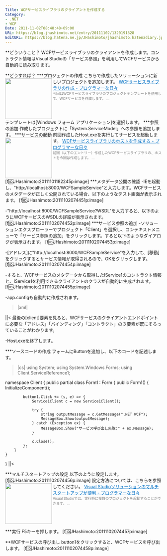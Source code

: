 ```yaml
---
Title: WCFサービスライブラリのクライアントを作成する
Category:
- .NET
- WCF
Date: 2011-11-02T08:48:48+09:00
URL: https://blog.jhashimoto.net/entry/20111102/1320191328
EditURL: https://blog.hatena.ne.jp/JHashimoto/jhashimoto.hatenadiary.jp/atom/entry/12921228815717257145
---
```


**どういうこと？
WCFサービスライブラリのクライアントを作成します。コントラクト情報はVisual Studioの「サービス参照」を利用してWCFサービスから自動的に読み取ります。

**どうすれば？
***プロジェクトの作成
こちらで作成したソリューションに新しいプロジェクトを追加します。
<a href="http://d.hatena.ne.jp/JHashimoto/20111030/1320113326" target="_blank" rel="nofollow"><img class="alignleft" align="left" border="0" src="http://capture.heartrails.com/150x130/shadow?http://d.hatena.ne.jp/JHashimoto/20111030/1320113326" alt="" width="150" height="130" /></a><a style="color:#0070C5;" href="http://d.hatena.ne.jp/JHashimoto/20111030/1320113326" target="_blank" rel="nofollow">WCFサービスライブラリの作成 - プログラマーな日々</a><a href="http://b.hatena.ne.jp/entry/http://d.hatena.ne.jp/JHashimoto/20111030/1320113326" target="_blank"><img border="0" src="http://b.hatena.ne.jp/entry/image/http://d.hatena.ne.jp/JHashimoto/20111030/1320113326" alt="" /></a><br><span style="color: #808080;font-size: 80%;">今回はWCFサービスライブラリのプロジェクトテンプレートを使用して、WCFサービスを作成します。 ...</span><br style="clear:both;" />
テンプレートは[Windows フォーム アプリケーション]を選択します。
***参照の追加
作成したプロジェクトに「System.ServiceModel」への参照を追加します。
***サービスの起動
前回作成したHost.exeを実行してサービスを起動します。
<a href="http://d.hatena.ne.jp/JHashimoto/20111031/1320139469" target="_blank" rel="nofollow"><img class="alignleft" align="left" border="0" src="http://capture.heartrails.com/150x130/shadow?http://d.hatena.ne.jp/JHashimoto/20111031/1320139469" alt="" width="150" height="130" /></a><a style="color:#0070C5;" href="http://d.hatena.ne.jp/JHashimoto/20111031/1320139469" target="_blank" rel="nofollow">WCFサービスライブラリのホストを作成する - プログラマーな日々</a><a href="http://b.hatena.ne.jp/entry/http://d.hatena.ne.jp/JHashimoto/20111031/1320139469" target="_blank"><img border="0" src="http://b.hatena.ne.jp/entry/image/http://d.hatena.ne.jp/JHashimoto/20111031/1320139469" alt="" /></a><br><span style="color: #808080;font-size: 80%;">前回（以下のエントリー）作成したWCFサービスライブラリの、ホストを今回は作成します。 ...</span><br style="clear:both;" />
[f:id:JHashimoto:20111101182245p:image]
***メタデータ公開の確認
-IEを起動し、"http://localhost:8000/WCFSampleService"と入力します。WCFサービスのメタデータが正しく公開されている場合、以下のようなテスト画面が表示されます。
[f:id:JHashimoto:20111102074451p:image]


-"http://localhost:8000/WCFSampleService?WSDL"を入力すると、以下のようにWCFサービスのWSDLの詳細が表示されます。
[f:id:JHashimoto:20111102074452p:image]
***サービス参照の追加
-ソリューションエクスプローラーでプロジェクト「Client」を選択し、コンテキストメニューで「サービス参照の追加」をクリックします。すると以下のようなダイアログが表示されます。
[f:id:JHashimoto:20111102074453p:image]


-[アドレス]に"http://localhost:8000/WCFSampleService"を入力して、[移動]をクリックするとサービス情報が取得されるので、OKをクリックします。
[f:id:JHashimoto:20111102074454p:image]


-すると、WCFサービスのメタデータから取得したIService1のコントラクト情報と、IService1を利用できるクライアントのクラスが自動的に生成されます。
[f:id:JHashimoto:20111102074455p:image]


-app.configも自動的に作成されます。
>|xml|
<?xml version="1.0" encoding="utf-8" ?>
<configuration>
    <system.serviceModel>
        <bindings>
            <basicHttpBinding>
                <binding name="basicHttp" closeTimeout="00:01:00" openTimeout="00:01:00"
                    receiveTimeout="00:10:00" sendTimeout="00:01:00" allowCookies="false"
                    bypassProxyOnLocal="false" hostNameComparisonMode="StrongWildcard"
                    maxBufferSize="65536" maxBufferPoolSize="524288" maxReceivedMessageSize="65536"
                    messageEncoding="Text" textEncoding="utf-8" transferMode="Buffered"
                    useDefaultWebProxy="true">
                    <readerQuotas maxDepth="32" maxStringContentLength="8192" maxArrayLength="16384"
                        maxBytesPerRead="4096" maxNameTableCharCount="16384" />
                    <security mode="None">
                        <transport clientCredentialType="None" proxyCredentialType="None"
                            realm="" />
                        <message clientCredentialType="UserName" algorithmSuite="Default" />
                    </security>
                </binding>
            </basicHttpBinding>
        </bindings>
        <client>
            <endpoint address="http://localhost:8000/WCFSampleService/HelloWCF"
                binding="basicHttpBinding" bindingConfiguration="basicHttp"
                contract="ServiceReference1.IService1" name="basicHttp" />
        </client>
    </system.serviceModel>
</configuration>
||<
最後の[client]要素を見ると、WCFサービスのクライアントエンドポイントに必要な「アドレス」「バインディング」「コントラクト」の３要素が既にそろっていることがわかります。


-Host.exeを終了します。

***ソースコードの作成
フォームにButtonを追加し、以下のコードを記述します。
>|cs|
using System;
using System.Windows.Forms;
using Client.ServiceReference1;

namespace Client {
    public partial class Form1 : Form {
        public Form1() {
            InitializeComponent();

            button1.Click += (s, e) => {
                Service1Client c = new Service1Client();

                try {
                    string outputMessage = c.GetMessage(".NET WCF");
                    MessageBox.Show(outputMessage);
                } catch (Exception ex) {
                    MessageBox.Show("サービス呼び出し失敗:" + ex.Message);
                }

                c.Close();
            };
        }
    }
}
||<

***マルチスタートアップの設定
以下のように設定します。
[f:id:JHashimoto:20111102074456p:image]
設定方法については、こちらを参照してください。
<a href="http://d.hatena.ne.jp/JHashimoto/20111017/1318996125" target="_blank" rel="nofollow"><img class="alignleft" align="left" border="0" src="http://capture.heartrails.com/150x130/shadow?http://d.hatena.ne.jp/JHashimoto/20111017/1318996125" alt="" width="150" height="130" /></a><a style="color:#0070C5;" href="http://d.hatena.ne.jp/JHashimoto/20111017/1318996125" target="_blank" rel="nofollow">Visual Studioソリューションのマルチスタートアップが便利 - プログラマーな日々</a><a href="http://b.hatena.ne.jp/entry/http://d.hatena.ne.jp/JHashimoto/20111017/1318996125" target="_blank"><img border="0" src="http://b.hatena.ne.jp/entry/image/http://d.hatena.ne.jp/JHashimoto/20111017/1318996125" alt="" /></a><br><span style="color: #808080;font-size: 80%;">Visual Studioでは、実行時に複数のプロジェクトを起動することができます。 ...</span><br style="clear:both;" />

***実行
F5キーを押します。
[f:id:JHashimoto:20111102074457p:image]

**WCFサービスの呼び出し
button1をクリックすると、WCFサービスを呼び出します。
[f:id:JHashimoto:20111102074458p:image]
